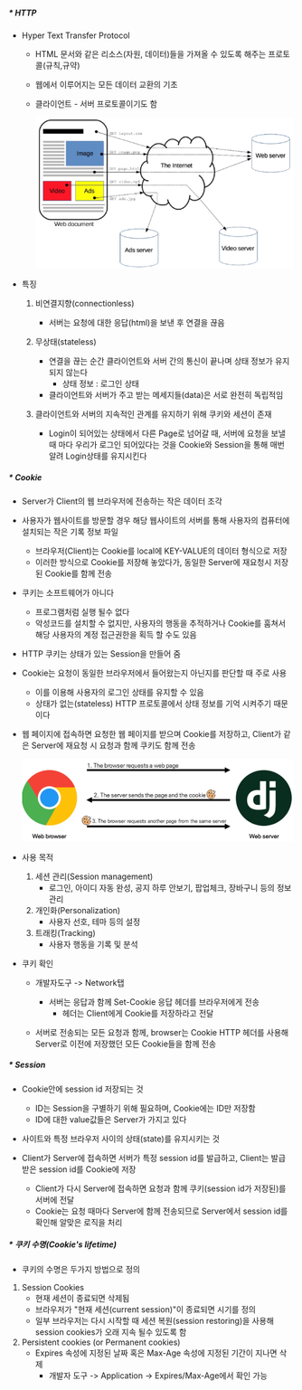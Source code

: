 ##### * HTTP

- Hyper Text Transfer Protocol

  - HTML 문서와 같은 리소스(자원, 데이터)들을 가져올 수 있도록 해주는 프로토콜(규칙,규약)

  - 웹에서 이루어지는 모든 데이터 교환의 기초

  - 클라이언트 - 서버 프로토콜이기도 함

    <img src="cookie_session.assets/image-20210915091807240.png" alt="image-20210915091807240" style="zoom:67%;" />

- 특징

  1. 비연결지향(connectionless)
     - 서버는 요청에 대한 응답(html)을 보낸 후 연결을 끊음
  2. 무상태(stateless)
     - 연결을 끊는 순간 클라이언트와 서버 간의 통신이 끝나며 상태 정보가 유지되지 않는다
       - 상태 정보 : 로그인 상태
     - 클라이언트와 서버가 주고 받는 메세지들(data)은 서로 완전히 독립적임

  3. 클라이언트와 서버의 지속적인 관계를 유지하기 위해 쿠키와 세션이 존재
     - Login이 되어있는 상태에서 다른 Page로 넘어갈 때, 서버에 요청을 보낼 때 마다 우리가 로그인 되어있다는 것을 Cookie와 Session을 통해 매번 알려 Login상태를 유지시킨다



##### * Cookie

- Server가 Client의 웹 브라우저에 전송하는 작은 데이터 조각
- 사용자가 웹사이트를 방문할 경우 해당 웹사이트의 서버를 통해 사용자의 컴퓨터에 설치되는 작은 기록 정보 파일
  - 브라우저(Client)는 Cookie를 local에 KEY-VALUE의 데이터 형식으로 저장
  - 이러한 방식으로 Cookie를 저장해 놓았다가, 동일한 Server에 재요청시 저장된 Cookie를 함께 전송
- 쿠키는 소프트웨어가 아니다
  - 프로그램처럼 실행 될수 없다
  - 악성코드를 설치할 수 없지만, 사용자의 행동을 추적하거나 Cookie를 훔쳐서 해당 사용자의 계정 접근권한을 획득 할 수도 있음

- HTTP 쿠키는 상태가 있는 Session을 만들어 줌
- Cookie는 요청이 동일한 브라우저에서 들어왔는지 아닌지를 판단할 때 주로 사용
  - 이를 이용해 사용자의 로그인 상태를 유지할 수 있음
  - 상태가 없는(stateless) HTTP 프로토콜에서 상태 정보를 기억 시켜주기 때문이다

- 웹 페이지에 접속하면 요청한 웹 페이지를 받으며 Cookie를 저장하고, Client가 같은 Server에 재요청 시 요청과 함께 쿠키도 함께 전송

  ![image-20210915093603838](cookie_session.assets/image-20210915093603838.png)

- 사용 목적
  1. 세션 관리(Session management)
     - 로그인, 아이디 자동 완성, 공지 하루 안보기, 팝업체크, 장바구니 등의 정보관리
  2. 개인화(Personalization)
     - 사용자 선호, 테마 등의 설정
  3. 트래킹(Tracking)
     - 사용자 행동을 기록 및 분석

- 쿠키 확인

  - 개발자도구 -> Network탭
    - 서버는 응답과 함께 Set-Cookie 응답 헤더를 브라우저에게 전송
      - 헤더는 Client에게 Cookie를 저장하라고 전달

  - 서버로 전송되는 모든 요청과 함께, browser는 Cookie HTTP 헤더를 사용해 Server로 이전에 저장했던 모든 Cookie들을 함께 전송



##### * Session

- Cookie안에 session id 저장되는 것
  - ID는 Session을 구별하기 위해 필요하며, Cookie에는 ID만 저장함
  - ID에 대한 value값들은 Server가 가지고 있다

- 사이트와 특정 브라우저 사이의 상태(state)를 유지시키는 것
- Client가 Server에 접속하면 서버가 특정 session id를 발급하고, Client는 발급 받은 session id를 Cookie에 저장
  - Client가 다시 Server에 접속하면 요청과 함께 쿠키(session id가 저장된)를 서버에 전달
  - Cookie는 요청 때마다 Server에 함께 전송되므로 Server에서 session id를 확인해 알맞은 로직을 처리





##### * 쿠키 수명(Cookie's lifetime)

- 쿠키의 수명은 두가지 방법으로 정의

1. Session Cookies
   - 현재 세션이 종료되면 삭제됨
   - 브라우저가 "현재 세션(current session)"이 종료되면 시기를 정의
   - 일부 브라우저는 다시 시작할 때 세션 복원(session restoring)을 사용해 session cookies가 오래 지속 될수 있도록 함
2. Persistent cookies (or Permanent cookies)
   - Expires 속성에 지정된 날짜 혹은 Max-Age 속성에 지정된 기간이 지나면 삭제
     - 개발자 도구 -> Application -> Expires/Max-Age에서 확인 가능